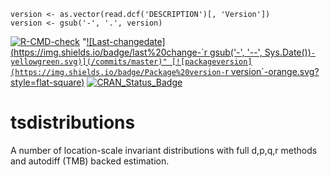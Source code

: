```{r, echo = FALSE}
version <- as.vector(read.dcf('DESCRIPTION')[, 'Version'])
version <- gsub('-', '.', version)
```

<!-- badges: start -->
  [![R-CMD-check](https://github.com/tsmodels/tsdistributions/workflows/R-CMD-check/badge.svg)](https://github.com/tsmodels/tsdistributions/actions)
  "[![Last-changedate](https://img.shields.io/badge/last%20change-`r gsub('-', '--', Sys.Date())`-yellowgreen.svg)](/commits/master)"
[![packageversion](https://img.shields.io/badge/Package%20version-`r version`-orange.svg?style=flat-square)](commits/master)
[![CRAN_Status_Badge](https://www.r-pkg.org/badges/version/tsdistributions)](https://cran.r-project.org/package=tsdistributions)
  <!-- badges: end -->
# tsdistributions
A number of location-scale invariant distributions with full d,p,q,r methods 
and autodiff (TMB) backed estimation.
